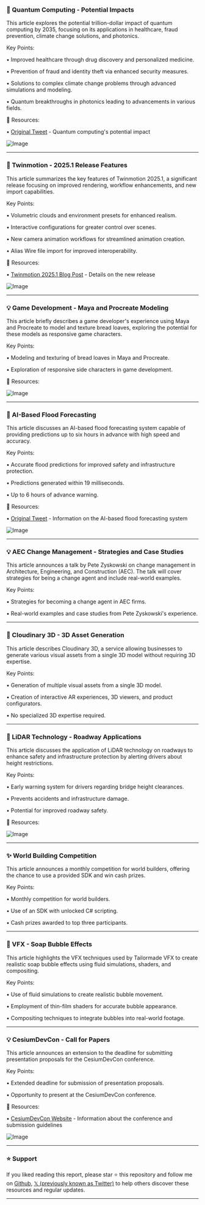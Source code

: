 ### 🤖 Quantum Computing - Potential Impacts

This article explores the potential trillion-dollar impact of quantum computing by 2035, focusing on its applications in healthcare, fraud prevention, climate change solutions, and photonics.

Key Points:

• Improved healthcare through drug discovery and personalized medicine.

• Prevention of fraud and identity theft via enhanced security measures.


• Solutions to complex climate change problems through advanced simulations and modeling.

• Quantum breakthroughs in photonics leading to advancements in various fields.


🔗 Resources:

• [Original Tweet](https://ow.ly/2eC550URqkO) - Quantum computing's potential impact

![Image](https://pbs.twimg.com/media/GkGBjaRWgAAEhT5?format=jpg&name=small)



---

### 🚀 Twinmotion - 2025.1 Release Features

This article summarizes the key features of Twinmotion 2025.1, a significant release focusing on improved rendering, workflow enhancements, and new import capabilities.

Key Points:

• Volumetric clouds and environment presets for enhanced realism.

• Interactive configurations for greater control over scenes.


• New camera animation workflows for streamlined animation creation.

• Alias Wire file import for improved interoperability.


🔗 Resources:

• [Twinmotion 2025.1 Blog Post](https://epic.gm/twinmotion-2025-1-is-here) - Details on the new release

![Image](https://pbs.twimg.com/ext_tw_video_thumb/1891859522626396160/pu/img/kF_stfndRxcVrfI9.jpg)


---

### 💡 Game Development -  Maya and Procreate Modeling

This article briefly describes a game developer's experience using Maya and Procreate to model and texture bread loaves, exploring the potential for these models as responsive game characters.


Key Points:

•  Modeling and texturing of bread loaves in Maya and Procreate.

• Exploration of responsive side characters in game development.


🔗 Resources:

![Image](https://pbs.twimg.com/ext_tw_video_thumb/1891927399912308736/pu/img/Y3FpCgxISv4cj0vI.jpg)


---

### 🤖 AI-Based Flood Forecasting

This article discusses an AI-based flood forecasting system capable of providing predictions up to six hours in advance with high speed and accuracy.


Key Points:

• Accurate flood predictions for improved safety and infrastructure protection.


• Predictions generated within 19 milliseconds.

•  Up to 6 hours of advance warning.


🔗 Resources:

• [Original Tweet](https://nvda.ws/4b3RgSI) - Information on the AI-based flood forecasting system

![Image](https://pbs.twimg.com/media/GkF40IGXEAA82WI?format=jpg&name=small)


---

### 💡 AEC Change Management - Strategies and Case Studies

This article announces a talk by Pete Zyskowski on change management in Architecture, Engineering, and Construction (AEC).  The talk will cover strategies for being a change agent and include real-world examples.


Key Points:

• Strategies for becoming a change agent in AEC firms.

• Real-world examples and case studies from Pete Zyskowski's experience.


---

### 🚀 Cloudinary 3D - 3D Asset Generation

This article describes Cloudinary 3D, a service allowing businesses to generate various visual assets from a single 3D model without requiring 3D expertise.


Key Points:

• Generation of multiple visual assets from a single 3D model.


• Creation of interactive AR experiences, 3D viewers, and product configurators.

• No specialized 3D expertise required.


---

### 🤖 LiDAR Technology - Roadway Applications

This article discusses the application of LiDAR technology on roadways to enhance safety and infrastructure protection by alerting drivers about height restrictions.

Key Points:

• Early warning system for drivers regarding bridge height clearances.

• Prevents accidents and infrastructure damage.


• Potential for improved roadway safety.

🔗 Resources:

![Image](https://pbs.twimg.com/ext_tw_video_thumb/1891858463145259008/pu/img/s-xRqfnjPNfv01XK.jpg)



---

### ✨ World Building Competition

This article announces a monthly competition for world builders, offering the chance to use a provided SDK and win cash prizes.


Key Points:

• Monthly competition for world builders.

• Use of an SDK with unlocked C# scripting.


• Cash prizes awarded to top three participants.


---

### 🚀 VFX - Soap Bubble Effects

This article highlights the VFX techniques used by Tailormade VFX to create realistic soap bubble effects using fluid simulations, shaders, and compositing.


Key Points:

• Use of fluid simulations to create realistic bubble movement.


• Employment of thin-film shaders for accurate bubble appearance.

• Compositing techniques to integrate bubbles into real-world footage.


---

### 💡 CesiumDevCon - Call for Papers

This article announces an extension to the deadline for submitting presentation proposals for the CesiumDevCon conference.


Key Points:

• Extended deadline for submission of presentation proposals.


• Opportunity to present at the CesiumDevCon conference.


🔗 Resources:

• [CesiumDevCon Website](https://hubs.li/Q0370ynZ0) - Information about the conference and submission guidelines

![Image](https://pbs.twimg.com/media/GkBWlzaXEAAgKAD?format=jpg&name=small)


---

### ⭐️ Support

If you liked reading this report, please star ⭐️ this repository and follow me on [Github](https://github.com/Drix10), [𝕏 (previously known as Twitter)](https://x.com/DRIX_10_) to help others discover these resources and regular updates.

---